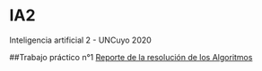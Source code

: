 # IA2
Inteligencia artificial 2 - UNCuyo 2020

##Trabajo práctico n°1
[Reporte de la resolución de los Algoritmos](https://github.com/cabustillo13/IA2/blob/master/Reporte.md)
